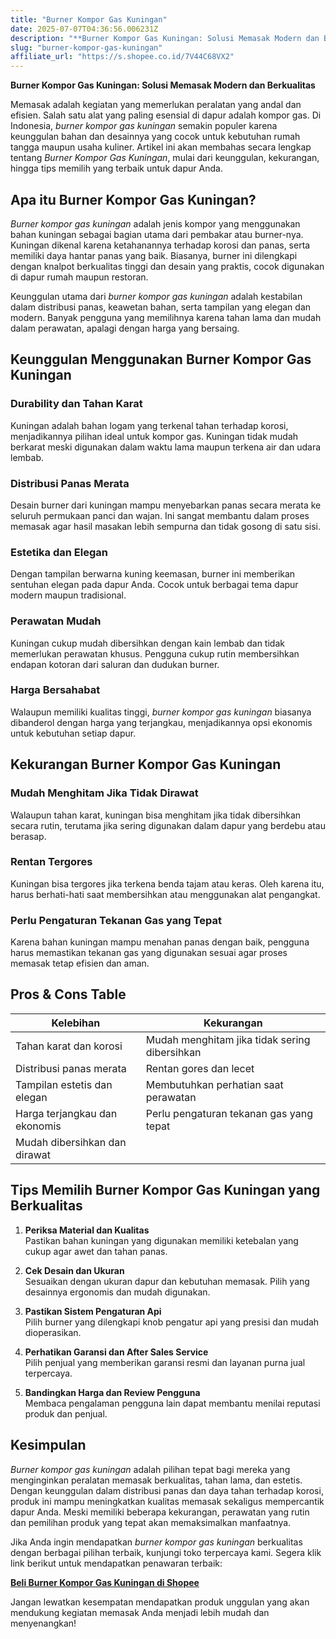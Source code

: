 ```yaml
---
title: "Burner Kompor Gas Kuningan"
date: 2025-07-07T04:36:56.006231Z
description: "**Burner Kompor Gas Kuningan: Solusi Memasak Modern dan Berkualitas**..."
slug: "burner-kompor-gas-kuningan"
affiliate_url: "https://s.shopee.co.id/7V44C68VX2"
---
```

**Burner Kompor Gas Kuningan: Solusi Memasak Modern dan Berkualitas**

Memasak adalah kegiatan yang memerlukan peralatan yang andal dan efisien. Salah satu alat yang paling esensial di dapur adalah kompor gas. Di Indonesia, *burner kompor gas kuningan* semakin populer karena keunggulan bahan dan desainnya yang cocok untuk kebutuhan rumah tangga maupun usaha kuliner. Artikel ini akan membahas secara lengkap tentang *Burner Kompor Gas Kuningan*, mulai dari keunggulan, kekurangan, hingga tips memilih yang terbaik untuk dapur Anda.

## Apa itu Burner Kompor Gas Kuningan?

*Burner kompor gas kuningan* adalah jenis kompor yang menggunakan bahan kuningan sebagai bagian utama dari pembakar atau burner-nya. Kuningan dikenal karena ketahanannya terhadap korosi dan panas, serta memiliki daya hantar panas yang baik. Biasanya, burner ini dilengkapi dengan knalpot berkualitas tinggi dan desain yang praktis, cocok digunakan di dapur rumah maupun restoran.

Keunggulan utama dari *burner kompor gas kuningan* adalah kestabilan dalam distribusi panas, keawetan bahan, serta tampilan yang elegan dan modern. Banyak pengguna yang memilihnya karena tahan lama dan mudah dalam perawatan, apalagi dengan harga yang bersaing.

## Keunggulan Menggunakan Burner Kompor Gas Kuningan

### Durability dan Tahan Karat
Kuningan adalah bahan logam yang terkenal tahan terhadap korosi, menjadikannya pilihan ideal untuk kompor gas. Kuningan tidak mudah berkarat meski digunakan dalam waktu lama maupun terkena air dan udara lembab.

### Distribusi Panas Merata
Desain burner dari kuningan mampu menyebarkan panas secara merata ke seluruh permukaan panci dan wajan. Ini sangat membantu dalam proses memasak agar hasil masakan lebih sempurna dan tidak gosong di satu sisi.

### Estetika dan Elegan
Dengan tampilan berwarna kuning keemasan, burner ini memberikan sentuhan elegan pada dapur Anda. Cocok untuk berbagai tema dapur modern maupun tradisional.

### Perawatan Mudah
Kuningan cukup mudah dibersihkan dengan kain lembab dan tidak memerlukan perawatan khusus. Pengguna cukup rutin membersihkan endapan kotoran dari saluran dan dudukan burner.

### Harga Bersahabat
Walaupun memiliki kualitas tinggi, *burner kompor gas kuningan* biasanya dibanderol dengan harga yang terjangkau, menjadikannya opsi ekonomis untuk kebutuhan setiap dapur.

## Kekurangan Burner Kompor Gas Kuningan

### Mudah Menghitam Jika Tidak Dirawat
Walaupun tahan karat, kuningan bisa menghitam jika tidak dibersihkan secara rutin, terutama jika sering digunakan dalam dapur yang berdebu atau berasap.

### Rentan Tergores
Kuningan bisa tergores jika terkena benda tajam atau keras. Oleh karena itu, harus berhati-hati saat membersihkan atau menggunakan alat pengangkat.

### Perlu Pengaturan Tekanan Gas yang Tepat
Karena bahan kuningan mampu menahan panas dengan baik, pengguna harus memastikan tekanan gas yang digunakan sesuai agar proses memasak tetap efisien dan aman.

## Pros & Cons Table

| Kelebihan                                      | Kekurangan                                          |
|------------------------------------------------|-----------------------------------------------------|
| Tahan karat dan korosi                        | Mudah menghitam jika tidak sering dibersihkan     |
| Distribusi panas merata                        | Rentan gores dan lecet                            |
| Tampilan estetis dan elegan                   | Membutuhkan perhatian saat perawatan             |
| Harga terjangkau dan ekonomis                | Perlu pengaturan tekanan gas yang tepat        |
| Mudah dibersihkan dan dirawat               |                                                  |

## Tips Memilih Burner Kompor Gas Kuningan yang Berkualitas

1. **Periksa Material dan Kualitas**  
   Pastikan bahan kuningan yang digunakan memiliki ketebalan yang cukup agar awet dan tahan panas.

2. **Cek Desain dan Ukuran**  
   Sesuaikan dengan ukuran dapur dan kebutuhan memasak. Pilih yang desainnya ergonomis dan mudah digunakan.

3. **Pastikan Sistem Pengaturan Api**  
   Pilih burner yang dilengkapi knob pengatur api yang presisi dan mudah dioperasikan.

4. **Perhatikan Garansi dan After Sales Service**  
   Pilih penjual yang memberikan garansi resmi dan layanan purna jual terpercaya.

5. **Bandingkan Harga dan Review Pengguna**  
   Membaca pengalaman pengguna lain dapat membantu menilai reputasi produk dan penjual.

## Kesimpulan

*Burner kompor gas kuningan* adalah pilihan tepat bagi mereka yang menginginkan peralatan memasak berkualitas, tahan lama, dan estetis. Dengan keunggulan dalam distribusi panas dan daya tahan terhadap korosi, produk ini mampu meningkatkan kualitas memasak sekaligus mempercantik dapur Anda. Meski memiliki beberapa kekurangan, perawatan yang rutin dan pemilihan produk yang tepat akan memaksimalkan manfaatnya.

Jika Anda ingin mendapatkan *burner kompor gas kuningan* berkualitas dengan berbagai pilihan terbaik, kunjungi toko terpercaya kami. Segera klik link berikut untuk mendapatkan penawaran terbaik:

[**Beli Burner Kompor Gas Kuningan di Shopee**](https://s.shopee.co.id/7V44C68VX2)

Jangan lewatkan kesempatan mendapatkan produk unggulan yang akan mendukung kegiatan memasak Anda menjadi lebih mudah dan menyenangkan!